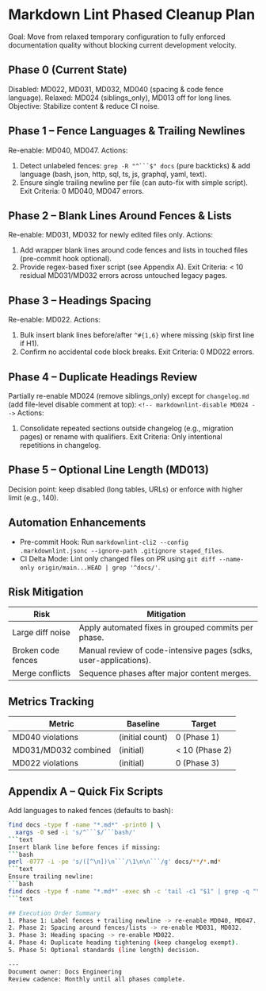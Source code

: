 # Markdown Lint Phased Cleanup Plan

Goal: Move from relaxed temporary configuration to fully enforced documentation quality without blocking current development velocity.

## Phase 0 (Current State)
Disabled: MD022, MD031, MD032, MD040 (spacing & code fence language). Relaxed: MD024 (siblings_only), MD013 off for long lines.
Objective: Stabilize content & reduce CI noise.

## Phase 1 – Fence Languages & Trailing Newlines
Re-enable: MD040, MD047.
Actions:
1. Detect unlabeled fences: `grep -R "^```$" docs` (pure backticks) & add language (bash, json, http, sql, ts, js, graphql, yaml, text).
2. Ensure single trailing newline per file (can auto-fix with simple script).
Exit Criteria: 0 MD040, MD047 errors.

## Phase 2 – Blank Lines Around Fences & Lists
Re-enable: MD031, MD032 for newly edited files only.
Actions:
1. Add wrapper blank lines around code fences and lists in touched files (pre-commit hook optional).
2. Provide regex-based fixer script (see Appendix A).
Exit Criteria: < 10 residual MD031/MD032 errors across untouched legacy pages.

## Phase 3 – Headings Spacing
Re-enable: MD022.
Actions:
1. Bulk insert blank lines before/after `^#{1,6}` where missing (skip first line if H1).
2. Confirm no accidental code block breaks.
Exit Criteria: 0 MD022 errors.

## Phase 4 – Duplicate Headings Review
Partially re-enable MD024 (remove siblings_only) except for `changelog.md` (add file-level disable comment at top):
`<!-- markdownlint-disable MD024 -->`
Actions:
1. Consolidate repeated sections outside changelog (e.g., migration pages) or rename with qualifiers.
Exit Criteria: Only intentional repetitions in changelog.

## Phase 5 – Optional Line Length (MD013)
Decision point: keep disabled (long tables, URLs) or enforce with higher limit (e.g., 140).

## Automation Enhancements
- Pre-commit Hook: Run `markdownlint-cli2 --config .markdownlint.jsonc --ignore-path .gitignore staged_files`.
- CI Delta Mode: Lint only changed files on PR using `git diff --name-only origin/main...HEAD | grep '^docs/'`.

## Risk Mitigation

| Risk | Mitigation |
|------|------------|
| Large diff noise | Apply automated fixes in grouped commits per phase. |
| Broken code fences | Manual review of code-intensive pages (sdks, user-applications). |
| Merge conflicts | Sequence phases after major content merges. |

## Metrics Tracking

| Metric | Baseline | Target |
|--------|----------|--------|
| MD040 violations | (initial count) | 0 (Phase 1) |
| MD031/MD032 combined | (initial) | < 10 (Phase 2) |
| MD022 violations | (initial) | 0 (Phase 3) |

## Appendix A – Quick Fix Scripts
Add languages to naked fences (defaults to bash):
```bash
find docs -type f -name "*.md*" -print0 | \ 
  xargs -0 sed -i 's/^```$/```bash/'
```text
Insert blank line before fences if missing:
```bash
perl -0777 -i -pe 's/([^\n])\n```/\1\n\n```/g' docs/**/*.md*
```text
Ensure trailing newline:
```bash
find docs -type f -name "*.md*" -exec sh -c 'tail -c1 "$1" | grep -q "\n" || echo >> "$1"' _ {} \;
```text

## Execution Order Summary
1. Phase 1: Label fences + trailing newline -> re-enable MD040, MD047.
2. Phase 2: Spacing around fences/lists -> re-enable MD031, MD032.
3. Phase 3: Heading spacing -> re-enable MD022.
4. Phase 4: Duplicate heading tightening (keep changelog exempt).
5. Phase 5: Optional standards (line length) decision.

---
Document owner: Docs Engineering
Review cadence: Monthly until all phases complete.
